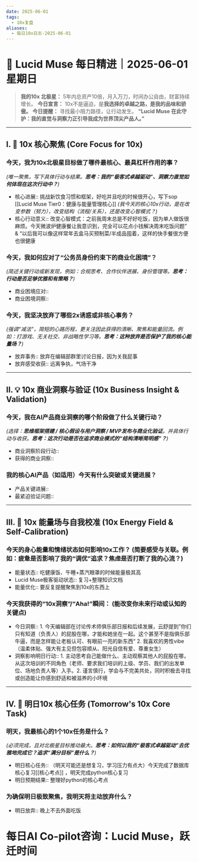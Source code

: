```yaml
---
date: 2025-06-01
tags:
  - 10x复盘
aliases:
  - 每日10x日志-2025-06-01
---
```

# 🚀  Lucid Muse 每日精进｜2025-06-01 星期日

> **我的10x 北极星：** 5年内总资产10倍，月入万刀，时间办公自由，财富持续增长。
> **今日宣言：** 10x不是逼迫，是**我选择的卓越之路，是我的品味和骄傲。**
> **今日提醒：** 寻找最小阻力路径，让行动发生。
> **“Lucid Muse 在此守护：我的直觉与洞察力正引导我成为世界顶尖产品人。”**

---

## **I. 🚀 10x 核心聚焦 (Core Focus for 10x)**

### **今天，我为10x北极星目标做了哪件**最核心、最具杠杆作用的事？ 
*(唯一聚焦，写下具体行动与结果。**思考：我的“极客式卓越驱动”、洞察力直觉如何体现在这次行动中？**)*
- 核心进展:: 挑战新饮食习惯和框架，好吃并且吃的时候很开心，写下sop [[Lucid Muse Tier0：健康与能量管理核心]] 
*(我今天的核心10x行动，是在改变参数（努力），改变结构（流程/关系），还是改变心智模式？)*
- 核心行动意义:: 改变心智模式：之前我周末总是不好好吃饭，因为单人做饭很麻烦。今天微波炉健康餐让我意识到，完全可以花点小钱解决周末吃饭问题” & “以后我可以像这样常年去盒马买预制菜/半成品囤着，这样的快手餐很方便也很健康

### **今天，我如何应对了“公务员身份约束下的商业化困境”？** 
*(简述关键行动或新发现，例如：合规思考、合作伙伴进展、身份管理等。**思考：行动是否足够优雅和有策略？**)*
- 商业困境应对:: 
- 商业困境洞察:: 

### **今天，我坚决放弃了哪些2x诱惑或非核心事务？**
*(强调“减法”，简短的心路历程，更关注因此获得的清晰、聚焦和能量回流。例如：打游戏、无关社交、非战略性学习等。**思考：这种放弃是否保护了我的核心能量场？**)*
- 放弃事务:: 放弃在编辑部群里讨论日报，因为关我屁事
- 放弃感受收获:: 远离争执，气场干净

---

## **II. 💡 10x 商业洞察与验证 (10x Business Insight & Validation)**

### **今天，我在AI产品商业洞察的哪个阶段做了什么关键行动？** 
*(选择：**思维框架搭建 / 核心假设与用户洞察 / MVP发布与商业化验证**。并具体行动与收获。**思考：这次行动是否在追求商业模式的“结构清晰简明感”？**)*
- 商业洞察阶段行动:: 
- 获得的商业洞察:: 

### **我的核心AI产品（如适用）今天有什么突破或关键进展？**
- 产品关键进展:: 
- 最紧迫验证问题:: 

---

## **III. 🌟 10x 能量场与自我校准 (10x Energy Field & Self-Calibration)**

### **今天的身心能量和情绪状态如何影响10x工作？** (简要感受与关联。例如：疲惫是否影响了我的“调优”追求？焦虑是否打断了我的心流？)
- 能量状态:: 吃健康饭、午睡+蒸汽眼罩的时候能量极其高
- Lucid Muse极客驱动状态:: 复习+整理知识文档
- 能量优化:: 要反复提醒聚焦到10x的东西上

### **今天我获得的“10x洞察”/“Aha!”瞬间：** (能改变你未来行动或认知的关键点)
- 今日洞察:: 1. 今天编辑部在讨论传术师俱乐部日报和后续发展，云舒提到”你们只有知道（负责人）的屁股在哪，才能和她坐在一起。这个甚至不是指俱乐部牛逼，而是怎样能让老板认可、有眼前一亮的新东西“ 2. 我喜欢的男性vibe（温柔体贴、强大有主见但包容顺从、阳光自信有爱、尊重女生）
- 洞察影响明日行动:: 1. 主动思考自己能做什么、主动观察其他人的屁股在哪，从这次培训的不同角色（老师、要求我们培训的上级、学员、我们的出发单位、场地负责人等）入手。2. 谨言慎行，学会与不完美共处，同时积极去寻找或创造能让你感到舒适和被滋养的小环境

---

## **IV. 🎯 明日10x 核心任务 (Tomorrow's 10x Core Task)**

### **明天，我最核心的1个10x任务是什么？**
*(必须完成，且对北极星目标推动最大。**思考：如何以我的“极客式卓越驱动”去优雅地完成它？追求“满分目标”是什么？**)*
- 明日核心任务:: （明天可能还是想复习，学习压力有点大）今天完成了数据库核心复习[[核心考点]] ，明天完成python核心复习
- 明日预期结果:: 整理好python的核心考点

### **为确保明日极致聚焦，我明天将主动放弃什么？**
- 明日放弃:: 晚上不去外面吃饭



# 每日AI Co-pilot咨询：Lucid Muse，跃迁时间